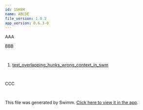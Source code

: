 ```yaml
---
id: 1SH8H
name: ABCDE
file_version: 1.0.2
app_version: 0.6.3-0
---
```


<!-- Intro - Do not remove this comment --> 
 AAA

BBB

<br/>

<!-- Steps - Do not remove this comment --> 
1. [test_overlapping_hunks_wrong_context_in_swm](http://localhost:5000/#/repos/gtMYBGkMmfphS6DieumG/docs/0XANV9qOgKkT859syrww) 


<br/>

<!-- Summary - Do not remove this comment --> 
 CCC

<br/>

This file was generated by Swimm. [Click here to view it in the app](http://localhost:5000/#/repos/ls4DA2fLasmQuEbT4ipw/docs/1SH8H).